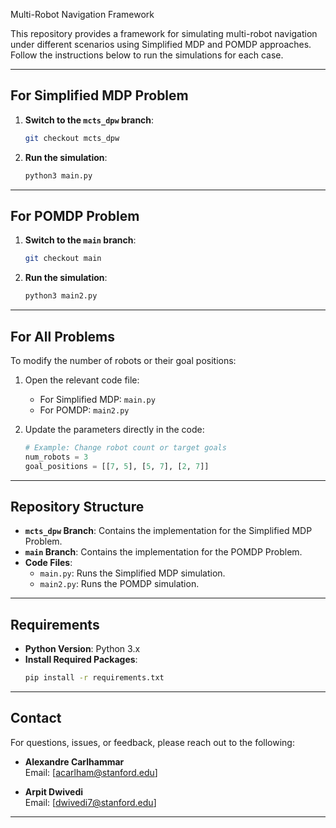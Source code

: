 Multi-Robot Navigation Framework

This repository provides a framework for simulating multi-robot navigation under different scenarios using 
Simplified MDP and POMDP approaches. Follow the instructions below to run the simulations for each case.

---

## **For Simplified MDP Problem**

1. **Switch to the `mcts_dpw` branch**:
   ```bash
   git checkout mcts_dpw
   ```

2. **Run the simulation**:
   ```bash
   python3 main.py
   ```

---

## **For POMDP Problem**

1. **Switch to the `main` branch**:
   ```bash
   git checkout main
   ```

2. **Run the simulation**:
   ```bash
   python3 main2.py
   ```

---

## **For All Problems**

To modify the number of robots or their goal positions:
1. Open the relevant code file:
   - For Simplified MDP: `main.py`
   - For POMDP: `main2.py`

2. Update the parameters directly in the code:
   ```python
   # Example: Change robot count or target goals
   num_robots = 3
   goal_positions = [[7, 5], [5, 7], [2, 7]]
   ```

---

## **Repository Structure**

- **`mcts_dpw` Branch**: Contains the implementation for the Simplified MDP Problem.
- **`main` Branch**: Contains the implementation for the POMDP Problem.
- **Code Files**:
  - `main.py`: Runs the Simplified MDP simulation.
  - `main2.py`: Runs the POMDP simulation.

---

## **Requirements**

- **Python Version**: Python 3.x
- **Install Required Packages**:
   ```bash
   pip install -r requirements.txt
   ```

---

## **Contact**

For questions, issues, or feedback, please reach out to the following:

- **Alexandre Carlhammar**  
  Email: [acarlham@stanford.edu]

- **Arpit Dwivedi**  
  Email: [dwivedi7@stanford.edu]

---
